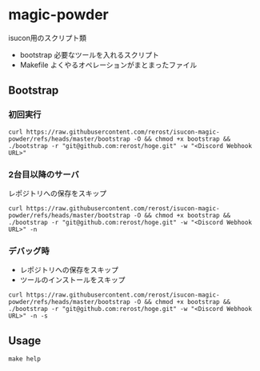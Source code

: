 # magic-powder

isucon用のスクリプト類

- bootstrap 必要なツールを入れるスクリプト
- Makefile よくやるオペレーションがまとまったファイル

## Bootstrap
### 初回実行
```
curl https://raw.githubusercontent.com/rerost/isucon-magic-powder/refs/heads/master/bootstrap -O && chmod +x bootstrap && ./bootstrap -r "git@github.com:rerost/hoge.git" -w "<Discord Webhook URL>"
```

### 2台目以降のサーバ
レポジトリへの保存をスキップ
```
curl https://raw.githubusercontent.com/rerost/isucon-magic-powder/refs/heads/master/bootstrap -O && chmod +x bootstrap && ./bootstrap -r "git@github.com:rerost/hoge.git" -w "<Discord Webhook URL>" -n
```

### デバッグ時
* レポジトリへの保存をスキップ
* ツールのインストールをスキップ
```
curl https://raw.githubusercontent.com/rerost/isucon-magic-powder/refs/heads/master/bootstrap -O && chmod +x bootstrap && ./bootstrap -r "git@github.com:rerost/hoge.git" -w "<Discord Webhook URL>" -n -s
```

## Usage

```
make help
```
